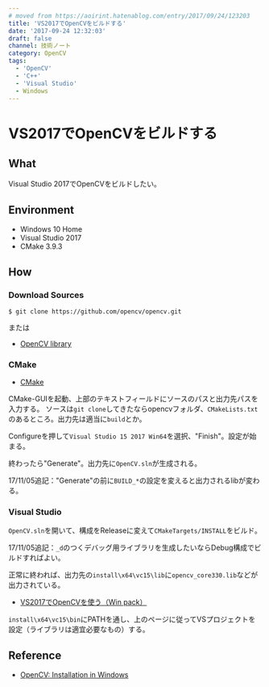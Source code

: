 ```yaml
---
# moved from https://aoirint.hatenablog.com/entry/2017/09/24/123203
title: 'VS2017でOpenCVをビルドする'
date: '2017-09-24 12:32:03'
draft: false
channel: 技術ノート
category: OpenCV
tags:
  - 'OpenCV'
  - 'C++'
  - 'Visual Studio'
  - Windows
---
```

# VS2017でOpenCVをビルドする
## What
Visual Studio 2017でOpenCVをビルドしたい。

## Environment
- Windows 10 Home
- Visual Studio 2017
- CMake 3.9.3

## How
### Download Sources
```shell
$ git clone https://github.com/opencv/opencv.git
```

または

- [OpenCV library](http://opencv.org/)

### CMake

- [CMake](https://cmake.org/)

CMake-GUIを起動、上部のテキストフィールドにソースのパスと出力先パスを入力する。
ソースは`git clone`してきたならopencvフォルダ、`CMakeLists.txt`のあるところ。出力先は適当に`build`とか。

Configureを押して`Visual Studio 15 2017 Win64`を選択、"Finish"。設定が始まる。

終わったら"Generate"。出力先に`OpenCV.sln`が生成される。

17/11/05追記："Generate"の前に`BUILD_*`の設定を変えると出力されるlibが変わる。

### Visual Studio

`OpenCV.sln`を開いて、構成をReleaseに変えて`CMakeTargets/INSTALL`をビルド。

17/11/05追記：`_d`のつくデバッグ用ライブラリを生成したいならDebug構成でビルドすればよい。

正常に終われば、出力先の`install\x64\vc15\lib`に`opencv_core330.lib`などが出力されている。

- [VS2017でOpenCVを使う（Win pack）](https://blog.aoirint.com/entry/2017/opencv_vs2017/)

`install\x64\vc15\bin`にPATHを通し、上のページに従ってVSプロジェクトを設定（ライブラリは適宜必要なもの）する。

## Reference
- [OpenCV: Installation in Windows](http://docs.opencv.org/3.3.0/d3/d52/tutorial_windows_install.html)
